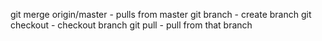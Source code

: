 git merge origin/master - pulls from master
git branch - create branch
git checkout - checkout branch
git pull - pull from that branch

